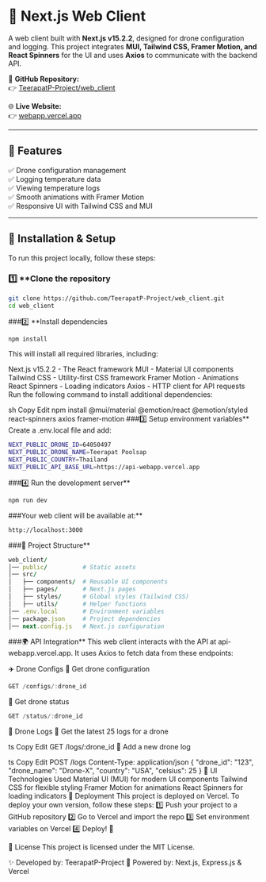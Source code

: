 # 🚀 Next.js Web Client

A web client built with **Next.js v15.2.2**, designed for drone configuration and logging. This project integrates **MUI, Tailwind CSS, Framer Motion, and React Spinners** for the UI and uses **Axios** to communicate with the backend API.

📌 **GitHub Repository:**  
👉 [TeerapatP-Project/web_client](https://github.com/TeerapatP-Project/web_client.git)  

🌐 **Live Website:**  
👉 [webapp.vercel.app](https://webapp.vercel.app)  

---

## 📌 **Features**
✅ Drone configuration management  
✅ Logging temperature data  
✅ Viewing temperature logs  
✅ Smooth animations with Framer Motion  
✅ Responsive UI with Tailwind CSS and MUI  

---

## 🔧 **Installation & Setup**

To run this project locally, follow these steps:

### 1️⃣ **Clone the repository
```sh
git clone https://github.com/TeerapatP-Project/web_client.git
cd web_client
```
###2️⃣ **Install dependencies
```sh
npm install
```
This will install all required libraries, including:

Next.js v15.2.2 - The React framework
MUI - Material UI components
Tailwind CSS - Utility-first CSS framework
Framer Motion - Animations
React Spinners - Loading indicators
Axios - HTTP client for API requests
Run the following command to install additional dependencies:

sh
Copy
Edit
npm install @mui/material @emotion/react @emotion/styled react-spinners axios framer-motion
###3️⃣ Setup environment variables**
Create a .env.local file and add:

```sh
NEXT_PUBLIC_DRONE_ID=64050497
NEXT_PUBLIC_DRONE_NAME=Teerapat Poolsap
NEXT_PUBLIC_COUNTRY=Thailand
NEXT_PUBLIC_API_BASE_URL=https://api-webapp.vercel.app
```
###4️⃣ Run the development server**
```sh
npm run dev
```
###Your web client will be available at:**
```sh
http://localhost:3000
```
###📜 Project Structure**
```ruby
web_client/
│── public/          # Static assets
│── src/
│   ├── components/  # Reusable UI components
│   ├── pages/       # Next.js pages
│   ├── styles/      # Global styles (Tailwind CSS)
│   ├── utils/       # Helper functions
│── .env.local       # Environment variables
│── package.json     # Project dependencies
│── next.config.js   # Next.js configuration
```
###🌍 API Integration**
This web client interacts with the API at api-webapp.vercel.app. It uses Axios to fetch data from these endpoints:

✈️ Drone Configs
📍 Get drone configuration
```ts
GET /configs/:drone_id
```
📍 Get drone status
```ts
GET /status/:drone_id
```
📜 Drone Logs
📍 Get the latest 25 logs for a drone

ts
Copy
Edit
GET /logs/:drone_id
📍 Add a new drone log

ts
Copy
Edit
POST /logs
Content-Type: application/json
{
  "drone_id": "123",
  "drone_name": "Drone-X",
  "country": "USA",
  "celsius": 25
}
🎨 UI Technologies Used
Material UI (MUI) for modern UI components
Tailwind CSS for flexible styling
Framer Motion for animations
React Spinners for loading indicators
🚀 Deployment
This project is deployed on Vercel. To deploy your own version, follow these steps: 1️⃣ Push your project to a GitHub repository
2️⃣ Go to Vercel and import the repo
3️⃣ Set environment variables on Vercel
4️⃣ Deploy! 🎉

📄 License
This project is licensed under the MIT License.

✨ Developed by: TeerapatP-Project
🚀 Powered by: Next.js, Express.js & Vercel


